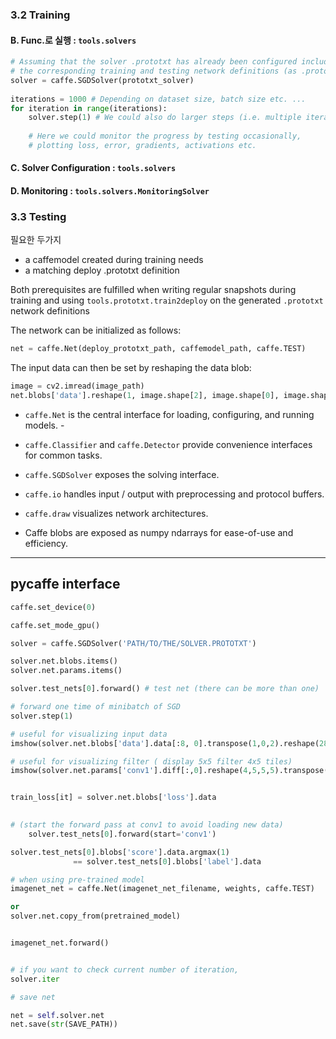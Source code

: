 ### 3.2 Training

#### B. Func.로 실행 : `tools.solvers`
```python
# Assuming that the solver .prototxt has already been configured including
# the corresponding training and testing network definitions (as .prototxt).
solver = caffe.SGDSolver(prototxt_solver)
 
iterations = 1000 # Depending on dataset size, batch size etc. ...
for iteration in range(iterations):
    solver.step(1) # We could also do larger steps (i.e. multiple iterations at once).
    
    # Here we could monitor the progress by testing occasionally, 
    # plotting loss, error, gradients, activations etc.

```

#### C. Solver Configuration : `tools.solvers`


#### D. Monitoring : `tools.solvers.MonitoringSolver `



### 3.3 Testing
필요한 두가지 
- a caffemodel created during training needs
- a matching deploy .prototxt definition 

Both prerequisites are fulfilled when writing regular snapshots during training and using `tools.prototxt.train2deploy` on the generated `.prototxt` network definitions 


The network can be initialized as follows:

```python
net = caffe.Net(deploy_prototxt_path, caffemodel_path, caffe.TEST)
```

The input data can then be set by reshaping the data blob:
```python
image = cv2.imread(image_path)
net.blobs['data'].reshape(1, image.shape[2], image.shape[0], image.shape[1])
```



- `caffe.Net` is the central interface for loading, configuring, and running models. -

- `caffe.Classifier` and `caffe.Detector` provide convenience interfaces for common tasks.

- `caffe.SGDSolver` exposes the solving interface.

- `caffe.io` handles input / output with preprocessing and protocol buffers.

- `caffe.draw` visualizes network architectures.

- Caffe blobs are exposed as numpy ndarrays for ease-of-use and efficiency.

---
## pycaffe interface 

```python
caffe.set_device(0)

caffe.set_mode_gpu()

solver = caffe.SGDSolver('PATH/TO/THE/SOLVER.PROTOTXT')

solver.net.blobs.items()
solver.net.params.items() 

solver.test_nets[0].forward() # test net (there can be more than one)

# forward one time of minibatch of SGD
solver.step(1)

# useful for visualizing input data
imshow(solver.net.blobs['data'].data[:8, 0].transpose(1,0,2).reshape(28, 8*28), cmap='gray'); axis('off')

# useful for visualizing filter ( display 5x5 filter 4x5 tiles)
imshow(solver.net.params['conv1'].diff[:,0].reshape(4,5,5,5).transpose(0,2,1,3).reshape(4*5, 5*5), cmap='gray'; axis('off')


train_loss[it] = solver.net.blobs['loss'].data
 

# (start the forward pass at conv1 to avoid loading new data)
    solver.test_nets[0].forward(start='conv1')

solver.test_nets[0].blobs['score'].data.argmax(1)
              == solver.test_nets[0].blobs['label'].data

# when using pre-trained model
imagenet_net = caffe.Net(imagenet_net_filename, weights, caffe.TEST)

or
solver.net.copy_from(pretrained_model)


imagenet_net.forward()


# if you want to check current number of iteration, 
solver.iter

# save net

net = self.solver.net
net.save(str(SAVE_PATH))
```


